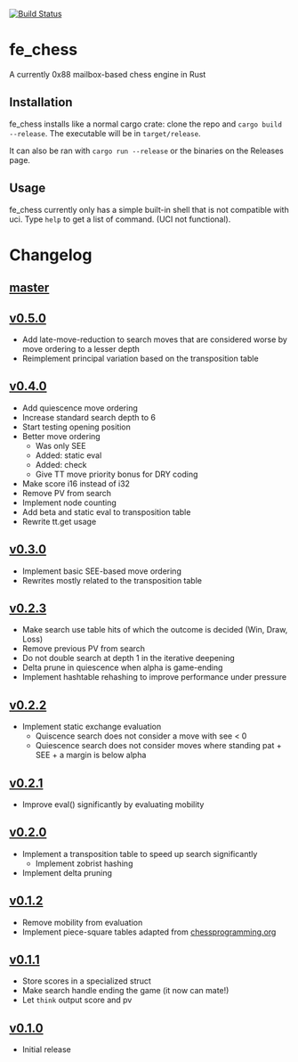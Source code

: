 [![Build Status](https://travis-ci.org/ColonelPhantom/fe_chess.svg?branch=master)](https://travis-ci.org/ColonelPhantom/fe_chess)

# fe_chess
A currently 0x88 mailbox-based chess engine in Rust

## Installation
fe_chess installs like a normal cargo crate: clone the repo and `cargo build --release`.
The executable will be in `target/release`.

It can also be ran with `cargo run --release` or the binaries on the Releases page.

## Usage
fe_chess currently only has a simple built-in shell that is not compatible with uci. Type `help` to get a list of command. (UCI not functional).

# Changelog
## [master](https://github.com/ColonelPhantom/fe_chess/compare/v0.5.0...master)
## [v0.5.0](https://github.com/ColonelPhantom/fe_chess/compare/v0.4.0...v0.5.0)
* Add late-move-reduction to search moves that are considered worse by move ordering to a lesser depth
* Reimplement principal variation based on the transposition table
## [v0.4.0](https://github.com/ColonelPhantom/fe_chess/compare/v0.3.0...v0.4.0)
* Add quiescence move ordering
* Increase standard search depth to 6
* Start testing opening position
* Better move ordering
  * Was only SEE
  * Added: static eval
  * Added: check
  * Give TT move priority bonus for DRY coding
* Make score i16 instead of i32
* Remove PV from search
* Implement node counting
* Add beta and static eval to transposition table
* Rewrite tt.get usage
## [v0.3.0](https://github.com/ColonelPhantom/fe_chess/compare/v0.2.3...v0.3.0)
* Implement basic SEE-based move ordering
* Rewrites mostly related to the transposition table
## [v0.2.3](https://github.com/ColonelPhantom/fe_chess/compare/v0.2.2...v0.2.3)
* Make search use table hits of which the outcome is decided (Win, Draw, Loss)
* Remove previous PV from search
* Do not double search at depth 1 in the iterative deepening
* Delta prune in quiescence when alpha is game-ending
* Implement hashtable rehashing to improve performance under pressure
## [v0.2.2](https://github.com/ColonelPhantom/fe_chess/compare/v0.2.1...v0.2.2)
* Implement static exchange evaluation
    * Quiscence search does not consider a move with see < 0
    * Quiescence search does not consider moves where standing pat + SEE + a margin is below alpha
## [v0.2.1](https://github.com/ColonelPhantom/fe_chess/compare/v0.2.0...v0.2.1)
* Improve eval() significantly by evaluating mobility
## [v0.2.0](https://github.com/ColonelPhantom/fe_chess/compare/v0.1.2...v0.2.0)
* Implement a transposition table to speed up search significantly
    * Implement zobrist hashing
* Implement delta pruning
## [v0.1.2](https://github.com/ColonelPhantom/fe_chess/compare/v0.1.1...v0.1.2)
* Remove mobility from evaluation
* Implement piece-square tables adapted from [chessprogramming.org](https://www.chessprogramming.org/Simplified_Evaluation_Function)
## [v0.1.1](https://github.com/ColonelPhantom/fe_chess/compare/v0.1.0...v0.1.1)
* Store scores in a specialized struct
* Make search handle ending the game (it now can mate!)
* Let `think` output score and pv
## [v0.1.0](https://github.com/ColonelPhantom/fe_chess/commits/v0.1.0)
* Initial release